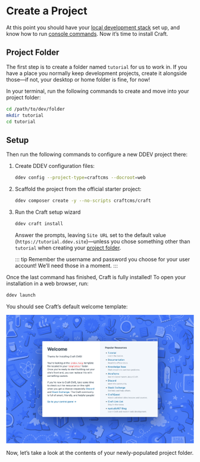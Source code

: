 # Create a Project

At this point you should have your [local development stack](../environment/stack.md) set up, and know how to run [console commands](../environment/terminal.md). Now it’s time to install Craft.

## Project Folder

The first step is to create a folder named `tutorial` for us to work in. If you have a place you normally keep development projects, create it alongside those—if not, your desktop or home folder is fine, for now!

In your terminal, run the following commands to create and move into your project folder:

```sh
cd /path/to/dev/folder
mkdir tutorial
cd tutorial
```

## Setup

Then run the following commands to configure a new DDEV project there:

1. Create DDEV configuration files:

    ```sh
    ddev config --project-type=craftcms --docroot=web
    ```

2. Scaffold the project from the official starter project:

    ```sh
    ddev composer create -y --no-scripts craftcms/craft
    ```

3. Run the Craft setup wizard

    ```sh
    ddev craft install
    ```

    Answer the prompts, leaving `Site URL` set to the default value (`https://tutorial.ddev.site`)—unless you chose something other than `tutorial` when creating your [project folder](#project-folder).

    ::: tip
    Remember the username and password you choose for your user account! We’ll need those in a moment.
    :::

Once the last command has finished, Craft is fully installed! To open your installation in a web browser, run:

```sh
ddev launch
```

You should see Craft’s default welcome template:

<BrowserShot url="https://tutorial.ddev.site/" :link="false" caption="Craft’s front-end welcome screen.">
<img src="../images/welcome-template.png" alt="Screenshot of the Craft CMS welcome template" />
</BrowserShot>

Now, let’s take a look at the contents of your newly-populated project folder.
